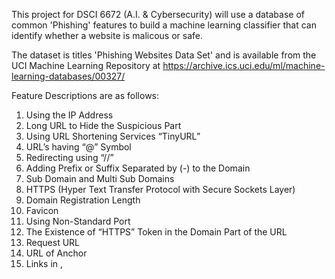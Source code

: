 This project for DSCI 6672 (A.I. & Cybersecurity) will use a database of common 'Phishing' 
features to build a machine learning classifier that can identify whether a website is malicous or safe.

The dataset is titles 'Phishing Websites Data Set' and is available from the UCI Machine Learning Repository
at https://archive.ics.uci.edu/ml/machine-learning-databases/00327/

Feature Descriptions are as follows:

1. Using the IP Address
2. Long URL to Hide the Suspicious Part
3. Using URL Shortening Services “TinyURL”
4. URL’s having “@” Symbol
5. Redirecting using “//”
6. Adding Prefix or Suffix Separated by (-) to the Domain
7. Sub Domain and Multi Sub Domains
8. HTTPS (Hyper Text Transfer Protocol with Secure Sockets Layer) 
9. Domain Registration Length
10. Favicon
11. Using Non-Standard Port 
12. The Existence of “HTTPS” Token in the Domain Part of the URL
13. Request URL
14. URL of Anchor
15. Links in <Meta>, <Script> and <Link> tags
16. Server Form Handler (SFH)
17. Submitting Information to Email
18. Abnormal URL
19. Website Forwarding
20. Status Bar Customization
21. Disabling Right Click 
22. Using Pop-up Window
23. IFrame Redirection
24. Age of Domain
25. DNS Record
26. Website Traffic 
27. PageRank
28. Google Index
29. Number of Links Pointing to Page 
30. Statistical-Reports Based Feature
